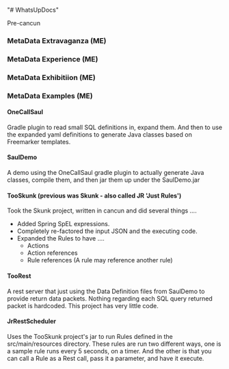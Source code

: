 "# WhatsUpDocs" 

Pre-cancun

### MetaData Extravaganza (ME)
### MetaData Experience (ME)
### MetaData Exhibitiion (ME)
### MetaData Examples (ME)


#### OneCallSaul

Gradle plugin to read small SQL definitions in, expand them.  And then to
 use the expanded yaml definitions to generate Java classes based on Freemarker
 templates.

#### SaulDemo

 A demo using the OneCallSaul gradle plugin to actually generate
   Java classes, compile them, and then jar them up under the
   SaulDemo.jar

#### TooSkunk (previous was Skunk - also called JR 'Just Rules')

Took the Skunk project, written in cancun and did several things ....
* Added Spring SpEL expressions.
* Completely re-factored the input JSON and the executing code.
* Expanded the Rules to have ....
    * Actions
    * Action references
    * Rule references (A rule may reference another rule)

#### TooRest

A rest server that just using the Data Definition files from SaulDemo
to provide return data packets.  Nothing regarding each SQL query returned
packet is hardcoded.  This project has very little code.

#### JrRestScheduler

Uses the TooSkunk project's jar to run Rules defined in the src/main/resources
  directory.  These rules are run two different ways, one is a sample rule runs
  every 5 seconds, on a timer.  And the other is that you can call a Rule
  as a Rest call, pass it a parameter, and have it execute.

